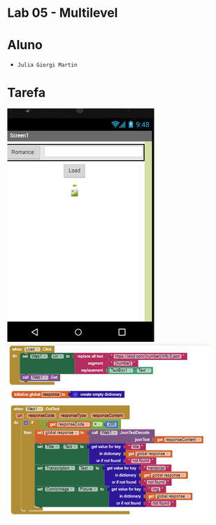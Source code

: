 # Lab 05 - Multilevel

# Aluno

- `Julia Giorgi Martin`

# Tarefa

![Diagrama Eventos](images/aplicativo.png)
![Diagrama Eventos](images/blocks.png)
